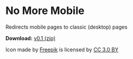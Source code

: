 # No More Mobile
Redirects mobile pages to classic (desktop) pages

**Download:** [v0.1 (zip)](https://github.com/spixy/NoMoreMobile/releases/download/0.1/NoMoreMobile.zip)

Icon made by [Freepik](https://www.flaticon.com/) is licensed by [CC 3.0 BY](http://creativecommons.org/licenses/by/3.0/)
